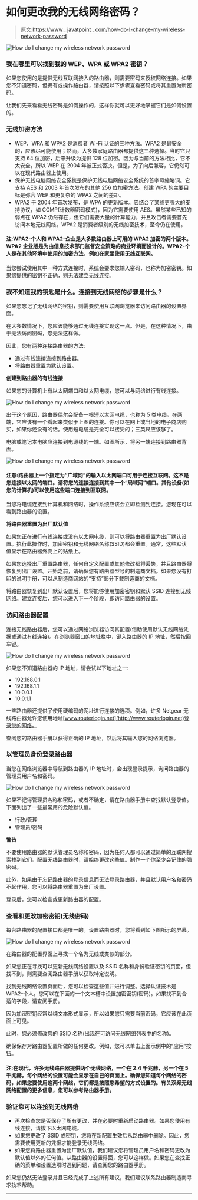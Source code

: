 # 如何更改我的无线网络密码？

> 原文:[https://www . javatpoint . com/how-do-I-change-my-wireless-network-password](https://www.javatpoint.com/how-do-i-change-my-wireless-network-password)

![How do I change my wireless network password](../Images/979dea08516c62eb65b17602489fe23e.png)

### 我在哪里可以找到我的 WEP、WPA 或 WPA2 密钥？

如果您使用的是提供无线互联网接入的路由器，则需要密码来授权网络连接。如果您不知道密码，但拥有或操作路由器，请按照以下步骤查看密码或将其重置为新密码。

让我们先来看看无线密码是如何操作的，这样你就可以更好地掌握它们是如何设置的。

### 无线加密方法

*   WEP、WPA 和 WPA2 是消费者 Wi-Fi 认证的三种方法。WPA2 是最安全的，应该尽可能使用；然而，大多数家庭路由器都提供这三种选择。当时它只支持 64 位加密，后来升级为提供 128 位加密。因为与当前的方法相比，它不太安全，所以 WEP 在 2004 年被正式否决。但是，为了向后兼容，它仍然可以在现代路由器上使用。
*   保护无线电脑网络安全系统是保护无线电脑网络安全系统的首字母缩略词。它支持 AES 和 2003 年首次发布的其他 256 位加密方法。创建 WPA 的主要目标是弥合 WEP 和更复杂的 WPA2 之间的差距。
*   WPA2 于 2004 年首次发布，是 WPA 的更新版本。它结合了某些更强大的支持协议，如 CCMP(计数器密码模式)，因为它需要使用 AES。虽然某些已知的弱点在 WPA2 仍然存在，但它们需要大量的计算能力，并且攻击者需要首先访问本地无线网络。WPA2 是消费者级别的无线加密技术，至今仍在使用。

#### 注:WPA2-个人和 WPA2-企业是大多数路由器上可用的 WPA2 加密的两个版本。WPA2 企业版是为由信息技术部门监督安全策略的商业环境而设计的。WPA2-个人是在其他环境中使用的加密方法，例如在家里使用无线互联网。

当您尝试使用其中一种方式连接时，系统会要求您输入密码，也称为加密密钥。如果您提供的密钥不正确，则无法建立无线连接。

### 我不知道我的钥匙是什么。连接到无线网络的步骤是什么？

如果您忘记了无线网络的密钥，则需要使用互联网浏览器来访问路由器的设置界面。

在大多数情况下，您应该能够通过无线连接实现这一点。但是，在这种情况下，由于无法访问密码，您无法这样做。

因此，您有两种连接路由器的方法:

*   通过有线连接连接到路由器。
*   将路由器重置为默认设置。

**创建到路由器的有线连接**

如果您的计算机上有以太网端口和以太网电缆，您可以与网络进行有线连接。

![How do I change my wireless network password](../Images/ded7a5217e83db1f5fd1c1c78044bddf.png)

出于这个原因，路由器偶尔会配备一根短以太网电缆，也称为 5 类电缆。在两端，它应该有一个看起来类似于上图的连接。你可以在网上或当地的电子商店购买，如果你还没有的话。使用短电缆是完全可以接受的；三英尺应该够了。

电脑或笔记本电脑应连接到电源线的一端。如图所示，将另一端连接到路由器背面。

![How do I change my wireless network password](../Images/2593fc31d75c16ff76714ef4f510d797.png)

#### 注意:路由器上一个指定为“广域网”的输入以太网端口可用于连接互联网。这不是您连接以太网的端口。请将您的连接连接到其中一个“局域网”端口。其他设备(如您的计算机)可以使用这些端口连接到互联网。

当您将电缆连接到计算机和网络时，操作系统应该会立即检测到连接。您现在可以看到路由器的设置。

**将路由器重置为出厂默认值**

如果您正在进行有线连接或没有以太网电缆，则可以将路由器重置为出厂默认设置。执行此操作时，加密密钥和无线网络名称(SSID)都会重置。通常，这些默认值显示在路由器外壳上的贴纸上。

如果您选择出厂重置路由器，任何自定义配置或其他修改都将丢失，并且路由器将恢复到出厂设置。开始之前，请确保您有路由器型号的制造商文档。如果您没有打印的说明手册，可以从制造商网站的“支持”部分下载制造商的文档。

将路由器恢复到出厂默认设置后，您将能够使用加密密钥和默认 SSID 连接到无线网络。建立连接后，您可以进入下一个阶段，即访问路由器的设置。

### 访问路由器配置

连接无线路由器后，您可以通过网络浏览器访问其配置(借助使用默认无线网络凭据或通过有线连接)。在浏览器窗口的地址栏中，键入路由器的 IP 地址，然后按回车键。

![How do I change my wireless network password](../Images/68bd13a2505725129bc8a0c7d31ee79b.png)

如果您不知道路由器的 IP 地址，请尝试以下地址之一:

*   192.168.0.1
*   192.168.1.1
*   10.0.0.1
*   10.0.1.1

一些路由器还提供了使用硬编码的网址进行连接的选项。例如，许多 Netgear 无线路由器允许您使用地址[www.routerlogin.net](http://www.routerlogin.net)登录您的网络。

查阅您的路由器手册以获得正确的 IP 地址，然后将其输入您的网络浏览器。

### 以管理员身份登录路由器

当您在网络浏览器中导航到路由器的 IP 地址时，会出现登录提示，询问路由器的管理员用户名和密码。

![How do I change my wireless network password](../Images/7b8d7ac75b42f6ea982eef0df362606d.png)

如果不记得管理员名称和密码，或者不确定，请在路由器手册中查找默认登录值。下面列出了一些最常用的危险默认值。

*   行政/管理
*   管理员/密码

**警告**

不要使用路由器的默认管理员名称和密码，因为任何人都可以通过简单的互联网搜索找到它们。配置无线路由器时，请始终更改这些值。制作一个你至少会记住的强密码。

此外，如果由于忘记路由器的登录信息而无法登录路由器，并且默认用户名和密码不起作用，您可以将路由器重置为出厂设置。

登录后，您可以检查或更新路由器的配置。

### 查看和更改加密密钥(无线密码)

每台路由器的配置接口都是唯一的。设置路由器时，您将看到如下图所示的屏幕。

![How do I change my wireless network password](../Images/adbcc8466d3353ebffe5d0da9778f476.png)

在路由器的配置界面上寻找一个名为无线或类似的部分。

如果您正在寻找可以更新无线网络设置以及 SSID 名称和身份验证密钥的页面，但找不到，则需要查阅路由器手册以获取特定说明。

找到无线网络设置页面后，您可以检查这些值并进行调整。选择认证技术是 WPA2-个人。您可以在下面的一个文本槽中设置加密密钥(密码)。如果找不到合适的字段，请查阅手册。

因为加密密钥经常以纯文本形式显示，所以如果您只需要当前密码，它应该在此页面上可见。

此时，您必须修改您的 SSID 名称(出现在可访问无线网络列表中的名称)。

确保保存对路由器配置所做的任何更改。例如，您可以单击上面示例中的“应用”按钮。

#### 注:在现代，许多无线路由器提供两个无线网络，一个在 2.4 千兆赫，另一个在 5 千兆赫。每个网络的设置可能会显示在自己的页面上。确保您知道每个网络的密码，如果您要使用这两个网络，它们都是按照您希望的方式设置的。有关双频无线网络配置的更多信息，您可以参考路由器手册。

### 验证您可以连接到无线网络

*   再次检查您是否保存了所有更改，并在必要时重新启动路由器。如果您使用有线连接，请拔下以太网电缆。
*   如果您更改了 SSID 或密钥，您将在新配置生效后从路由器中删除。因此，您需要使用更新的凭据才能登录无线网络。
*   如果您将路由器重置为出厂默认值，我们建议您将管理员用户名和密码更改为默认值以外的任何值。从路由器的设置界面，您可以这样做。如果您在查找正确的菜单和设置选项时遇到问题，请查阅您的路由器手册。

如果您仍然无法登录并且已经完成了上述所有建议，我们建议联系路由器制造商寻求技术帮助。

* * *